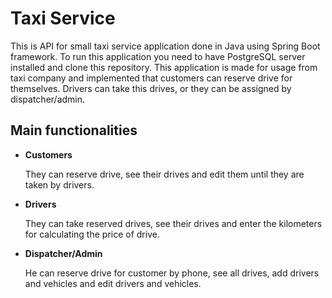 # Taxi Service

This is API for small taxi service application done in Java using Spring Boot framework. To run this application you need to have PostgreSQL server installed and clone this repository. This application is made for usage from taxi company and implemented that customers can reserve drive for themselves. Drivers can take this drives, or they can be assigned by dispatcher/admin.

## Main functionalities

* **Customers**

    They can reserve drive, see their drives and edit them until they are taken by drivers.

* **Drivers**

    They can take reserved drives, see their drives and enter the kilometers for calculating the price of drive.
    
* **Dispatcher/Admin**

    He can reserve drive for customer by phone, see all drives, add drivers and vehicles and edit drivers and vehicles.
    
   
